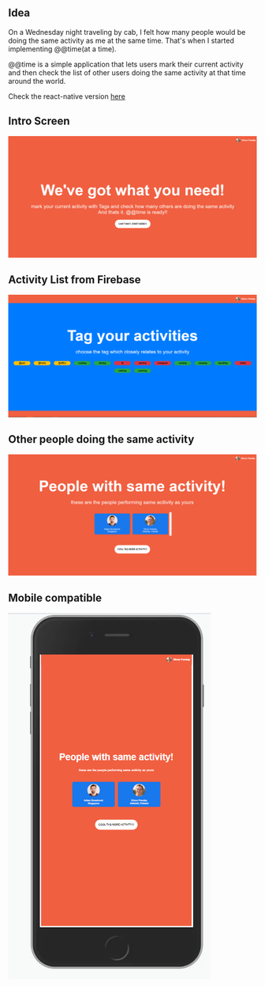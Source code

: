 <h2>Idea</h2>
On a Wednesday night traveling by cab, I felt how many people would be doing the same activity as me at the same time. That's when I started implementing @@time(at a time). 

@@time is a simple application that lets users mark their current activity and then check the list of
other users doing the same activity at that time around the world.

Check the react-native version <a target="_blank" href="https://github.com/pdhruv93/atatime-react-native-final">here</a>


<h2>Intro Screen</h2>
<img src="screenshots/1.PNG">

<h2>Activity List from Firebase</h2>
<img src="screenshots/2.PNG">

<h2>Other people doing the same activity</h2>
<img src="screenshots/3.PNG">

<h2>Mobile compatible</h2>
<img src="screenshots/4.PNG">
